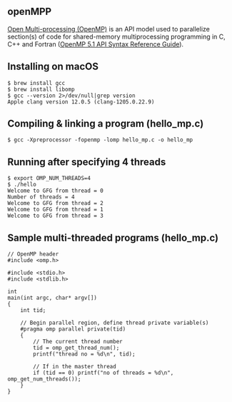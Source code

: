 ## openMPP
[Open Multi-processing (OpenMP)](https://www.openmp.org) is an API model used to parallelize section(s) of code for shared-memory multiprocessing programming in C, C++ and Fortran ([OpenMP 5.1 API Syntax Reference Guide](https://www.openmp.org/wp-content/uploads/OpenMPRefCard-5.1-web.pdf)).
## Installing on macOS
```
$ brew install gcc
$ brew install libomp
$ gcc --version 2>/dev/null|grep version
Apple clang version 12.0.5 (clang-1205.0.22.9)
```
## Compiling & linking a program (hello_mp.c)
```
$ gcc -Xpreprocessor -fopenmp -lomp hello_mp.c -o hello_mp
```
## Running after specifying 4 threads
```
$ export OMP_NUM_THREADS=4
$ ./hello
Welcome to GFG from thread = 0
Number of threads = 4
Welcome to GFG from thread = 2
Welcome to GFG from thread = 1
Welcome to GFG from thread = 3
```
## Sample multi-threaded programs (hello_mp.c)
```
// OpenMP header
#include <omp.h>

#include <stdio.h>
#include <stdlib.h>

int
main(int argc, char* argv[])
{
    int tid;

    // Begin parallel region, define thread private variable(s)
    #pragma omp parallel private(tid)
    {   
        // The current thread number
        tid = omp_get_thread_num(); 
        printf("thread no = %d\n", tid);
        
        // If in the master thread
        if (tid == 0) printf("no of threads = %d\n", omp_get_num_threads());
    }
}
```
